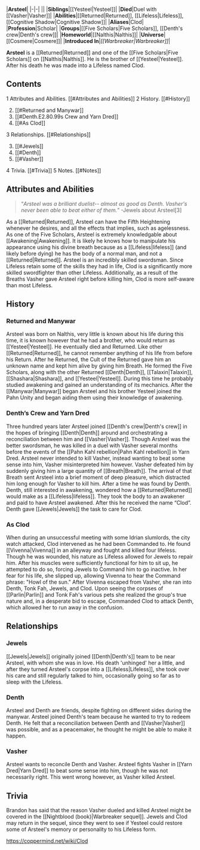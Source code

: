 |**Arsteel**|
|-|-|
||
|**Siblings**|[[Yesteel\|Yesteel]]|
|**Died**|Duel with [[Vasher\|Vasher]]|
|**Abilities**|[[Returned\|Returned]], [[Lifeless\|Lifeless]], [[Cognitive Shadow\|Cognitive Shadow]]|
|**Aliases**|Clod|
|**Profession**|Scholar|
|**Groups**|[[Five Scholars\|Five Scholars]], [[Denth's crew\|Denth's crew]]|
|**Homeworld**|[[Nalthis\|Nalthis]]|
|**Universe**|[[Cosmere\|Cosmere]]|
|**Introduced In**|*[[Warbreaker\|Warbreaker]]*|

**Arsteel** is a [[Returned\|Returned]] and one of the [[Five Scholars\|Five Scholars]] on [[Nalthis\|Nalthis]]. He is the brother of [[Yesteel\|Yesteel]]. After his death he was made into a Lifeless named Clod.

## Contents

1 Attributes and Abilities. [[#Attributes and Abilities]] 
2 History. [[#History]] 

2. [[#Returned and Manywar]] 
2. [[#Denth.E2.80.99s Crew and Yarn Dred]] 
2. [[#As Clod]] 


3 Relationships. [[#Relationships]] 

3. [[#Jewels]] 
3. [[#Denth]] 
3. [[#Vasher]] 


4 Trivia. [[#Trivia]] 
5 Notes. [[#Notes]] 


## Attributes and Abilities
>“*Arsteel was a brilliant duelist-- almost as good as Denth. Vasher's never been able to beat either of them.*”
\-Jewels about Arsteel[3]


As a [[Returned\|Returned]], Arsteel can have the Fifth Heightening whenever he desires, and all the effects that implies, such as agelessness.
As one of the Five Scholars, Arsteel is extremely knowledgable about [[Awakening\|Awakening]]. It is likely he knows how to manipulate his appearance using his divine breath because as a [[Lifeless\|lifeless]] (and likely before dying) he has the body of a normal man, and not a [[Returned\|Returned]].
Arsteel is an incredibly skilled swordsman. Since Lifeless retain some of the skills they had in life, Clod is a significantly more skilled swordfighter than other Lifeless. Additionally, as a result of the Breaths Vasher gave Arsteel right before killing him, Clod is more self-aware than most Lifeless.

## History
### Returned and Manywar
Arsteel was born on Nalthis, very little is known about his life during this time, it is known however that he had a brother, who would return as [[Yesteel\|Yesteel]]. He eventually died and Returned. Like other [[Returned\|Returned]], he cannot remember anything of his life from before his Return. After he Returned, the Cult of the Returned gave him an unknown name and kept him alive by giving him Breath.
He formed the Five Scholars, along with the other Returned [[Denth\|Denth]], [[Talaxin\|Talaxin]], [[Shashara\|Shashara]], and [[Yesteel\|Yesteel]]. During this time he probably studied awakening and gained an understanding of its mechanics.
After the [[Manywar\|Manywar]] began Arsteel and his brother Yesteel joined the Pahn Unity and began aiding them using their knowledge of awakening.

### Denth’s Crew and Yarn Dred
Three hundred years later Arsteel joined [[Denth's crew\|Denth's crew]] in the hopes of bringing [[Denth\|Denth]] around and orchestrating a reconciliation between him and [[Vasher\|Vasher]].
Though Arsteel was the better swordsman, he was killed in a duel with Vasher several months before the events of the [[Pahn Kahl rebellion\|Pahn Kahl rebellion]] in Yarn Dred. Arsteel never intended to kill Vasher, instead wanting to beat some sense into him, Vasher misinterpreted him however. Vasher defeated him by suddenly giving him a large quantity of [[Breath\|Breath]]. The arrival of that Breath sent Arsteel into a brief moment of deep pleasure, which distracted him long enough for Vasher to kill him.
After a time he was found by Denth. Denth, still interested in awakening, wondered how a [[Returned\|Returned]] would make as a [[Lifeless\|lifeless]]. They took the body to an awakener and paid to have Arsteel awakened. After this he received the name “Clod”. Denth gave [[Jewels\|Jewels]] the task to care for Clod.

### As Clod
When during an unsuccessful meeting with some Idrian slumlords, the city watch attacked, Clod intervened as he had been Commanded to. He found [[Vivenna\|Vivenna]] in an alleyway and fought and killed four lifeless. Though he was wounded, his nature as Lifeless allowed for Jewels to repair him. After his muscles were sufficiently functional for him to sit up, he attempted to do so, forcing Jewels to Command him to go inactive. In her fear for his life, she slipped up, allowing Vivenna to hear the Command phrase: "Howl of the sun."
After Vivenna escaped from Vasher, she ran into Denth, Tonk Fah, Jewels, and Clod. Upon seeing the corpses of [[Parlin\|Parlin]] and Tonk Fah's various pets she realized the group's true nature and, in a desperate bid to escape, Commanded Clod to attack Denth, which allowed her to run away in the confusion.

## Relationships
### Jewels
[[Jewels\|Jewels]] originally joined [[Denth\|Denth's]] team to be near Arsteel, with whom she was in love. His death 'unhinged' her a little, and after they turned Arsteel's corpse into a [[Lifeless\|Lifeless]], she took over his care and still regularly talked to him, occasionally going so far as to sleep with the Lifeless.

### Denth
Arsteel and Denth are friends, despite fighting on different sides during the manywar. Arsteel joined Denth's team because he wanted to try to redeem Denth. He felt that a reconciliation between Denth and [[Vasher\|Vasher]] was possible, and as a peacemaker, he thought he might be able to make it happen.

### Vasher
Arsteel wants to reconcile Denth and Vasher. Arsteel fights Vasher in [[Yarn Dred\|Yarn Dred]] to beat some sense into him, though he was not necessarily right. This went wrong however, as Vasher killed Arsteel.

## Trivia
Brandon has said that the reason Vasher dueled and killed Arsteel might be covered in the [[Nightblood (book)\|Warbreaker sequel]].
Jewels and Clod may return in the sequel, since they went to see if Yesteel could restore some of Arsteel's memory or personality to his Lifeless form.


https://coppermind.net/wiki/Clod